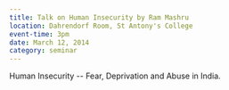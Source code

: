 ```yaml
---
title: Talk on Human Insecurity by Ram Mashru
location: Dahrendorf Room, St Antony's College
event-time: 3pm
date: March 12, 2014
category: seminar
---
```


Human Insecurity -- Fear, Deprivation and Abuse in India.
